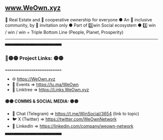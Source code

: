 ## www.WeOwn.xyz

🏡 Real Estate and 🤝 cooperative ownership for everyone ● An 🤗 inclusive community, by 👥 invitation only ● Part of 3️⃣win Social ecosystem ● 3️⃣ win / win / win = Triple Bottom Line (People, Planet, Prosperity)

---

```▀▀▀▀▀▀▀▀▀▀▀▀▀▀▀▀▀▀▀▀▀▀▀▀▀▀```

### 🔗🟡🟡 Project Links: 🟡🟡

```==========================```

- 🌐 https://WeOwn.xyz
- 📆 Events ⇒ https://lu.ma/WeOwn
- 🔗 Linktree ⇒ https://Links.WeOwn.xyz

#### 🟣🟣 COMMS & SOCIAL MEDIA: 🟣🟣

- 💬 Chat (Telegram) ⇒ https://t.me/WinSocial/3654 (link to topic)
- 🐦 X (Twitter) ⇒ https://twitter.com/WeOwnNetwork
- 💼 LinkedIn ⇒ https://linkedin.com/company/weown-network

```▀▀▀▀▀▀▀▀▀▀▀▀▀▀▀▀▀▀▀▀▀▀▀▀▀▀```
